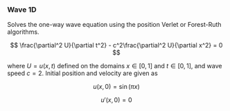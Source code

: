 ### Wave 1D

Solves the one-way wave equation using the position Verlet or Forest-Ruth algorithms.

$$
\frac{\partial^2 U}{\partial t^2} - c^2\frac{\partial^2 U}{\partial x^2} = 0
$$

where $U=u(x,t)$ defined on the domains $x\in[0,1]$ and $t\in[0,1]$, and wave speed $c=2$. Initial position and velocity are given as

$$
u(x,0) = \sin(\pi x)
$$

$$
u'(x,0) = 0
$$